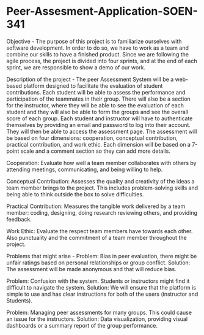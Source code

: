 # Peer-Assesment-Application-SOEN-341

Objective - 
  The purpose of this project is to familiarize ourselves with software development. In order to do so, we have to work as a team and combine our skills to have a finished product. Since we are following the agile process, the project is divided into four sprints, and at the end of each sprint, we are responsible to show a demo of our work. 

Description of the project - 
  The peer Assessment System will be a web-based platform designed to facilitate the evaluation of student contributions. Each student will be able to assess the performance and participation of the teammates in their group. There will also be a section for the instructor, where they will be able to see the evaluation of each student and they will also be able to form the groups and see the overall score of each group. Each student and instructor will have to authenticate themselves by providing an email and password to log into their account. They will then be able to access the assessment page. The assessment will be based on four dimensions: cooperation, conceptual contribution, practical contribution, and work ethic. Each dimension will be based on a 7-point scale and a comment section so they can add more details.
  
  Cooperation: Evaluate how well a team member collaborates with others by attending meetings, communicating, and being willing to help.

  Conceptual Contribution: Assesses the quality and creativity of the ideas a team member brings to the project. This includes problem-solving skills and being able to        think outside the box to solve difficulties.

  Practical Contribution: Measures the tangible work delivered by a team member: coding, designing, doing research reviewing others, and providing feedback.

  Work Ethic: Evaluate the respect team members have towards each other. Also punctuality and the commitment of a team member throughout the project.
  
  
Problems that might arise - 
  Problem: Bias in peer evaluation, there might be unfair ratings based on personal relationships or group conflict.
  Solution: The assessment will be made anonymous and that will reduce bias.

  Problem: Confusion with the system. Students or instructors might find it difficult to navigate the system.
  Solution: We will ensure that the platform is simple to use and has clear instructions for both of the users (instructor and Students).

  Problem: Managing peer assessments for many groups. This could cause an issue for the instructors.
  Solution: Data visualization, providing visual dashboards or a summary report of the group performance.

  
